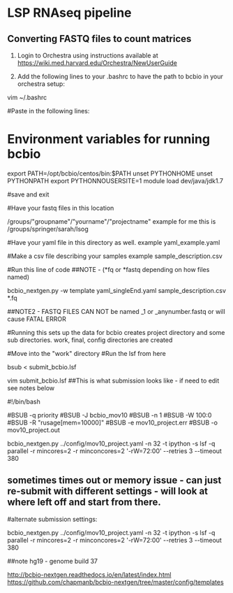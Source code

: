 # LSP RNAseq pipeline

## Converting FASTQ files to count matrices

1. Login to Orchestra using instructions available at https://wiki.med.harvard.edu/Orchestra/NewUserGuide

2. Add the following lines to your .bashrc to have the path to bcbio in your orchestra setup:

vim ~/.bashrc

#Paste in the following lines: 

# Environment variables for running bcbio
export PATH=/opt/bcbio/centos/bin:$PATH
unset PYTHONHOME
unset PYTHONPATH
export PYTHONNOUSERSITE=1
module load dev/java/jdk1.7

#save and exit



#Have your fastq files in this location

/groups/"groupname"/"yourname"/"projectname"
	example for me this is /groups/springer/sarah/Isog

#Have your yaml file in this directory as well.
	example yaml_example.yaml

#Make a csv file describing your samples
	example sample_description.csv

	
#Run this line of code
##NOTE - (*fq or *fastq depending on how files named)

bcbio_nextgen.py -w template yaml_singleEnd.yaml sample_description.csv *.fq 

##NOTE2 - FASTQ FILES CAN NOT be named _1 or _anynumber.fastq or will cause FATAL ERROR


#Running this sets up the data for bcbio creates project directory and some sub directories.
work, final, config directories are created


#Move into the "work" directory
#Run the lsf from here 


bsub < submit_bcbio.lsf


vim submit_bcbio.lsf
##This is what submission looks like - if need to edit see notes below

#!/bin/bash

#BSUB -q priority
#BSUB -J bcbio_mov10
#BSUB -n 1
#BSUB -W 100:0
#BSUB -R "rusage[mem=10000]"
#BSUB -e mov10_project.err
#BSUB -o mov10_project.out

bcbio_nextgen.py ../config/mov10_project.yaml -n 32 -t ipython -s lsf -q parallel -r mincores=2 -r minconcores=2 '-rW=72:00' --retries 3 --timeout 380


## sometimes times out or memory issue - can just re-submit  with different settings - will look at where left off and start from there.
#alternate submission settings:


bcbio_nextgen.py ../config/mov10_project.yaml -n 32 -t ipython -s lsf -q parallel -r mincores=2 -r minconcores=2 '-rW=72:00' --retries 3 --timeout 380

##note hg19 - genome build 37


http://bcbio-nextgen.readthedocs.io/en/latest/index.html
https://github.com/chapmanb/bcbio-nextgen/tree/master/config/templates
